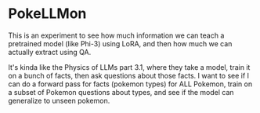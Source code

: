 # PokeLLMon

This is an experiment to see how much information we can teach a pretrained model (like Phi-3) using LoRA,
and then how much we can actually extract using QA. 

It's kinda like the Physics of LLMs part 3.1, where they take a model, train it on a bunch of facts, then ask questions
about those facts. I want to see if I can do a forward pass for facts (pokemon types) for ALL Pokemon, train on a subset
of Pokemon questions about types, and see if the model can generalize to unseen pokemon. 
